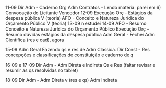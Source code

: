 11-09 
Dir Adm - Caderno Org Adm
Contratos - Lendo matéria: parei em 6) Convocação do Licitante Vencedor
12-09
Execução Orç - Estágios da despesa pública V (teoria)
AFO - Conceito e Natureza Jurídica do Orçamento Público V (teoria)
13-09
n estudei
14-09
AFO - Resumo Conceito e Natureza Jurídica do Orçamento Público 
Execução Orç - Resumo dúvidas estágios da despesa pública
Adm Geral - Fechei Adm Científica (res e cad), agora 

15-09
Adm Geral Fazendo qs e res de Adm Clássica.
Dir Const - Res concepções e classificações de constituição e caderno de q

16-09 e 17-09
Dir Adm - Adm Direta e Indireta Qs e Res (faltar revisar e resumir as qs resolvidas no tablet)

18-09
Dir Adm - Adm Direta v (res e qs) Adm Indireta 


